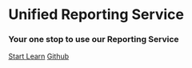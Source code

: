 # Unified Reporting Service
### Your one stop to use our Reporting Service

[Start Learn]()
[Github](#/README)
